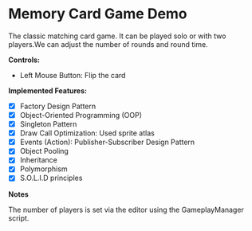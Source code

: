 # Memory Card Game Demo
The classic matching card game. It can be played solo or with two players.We can adjust the number of rounds and round time.

**Controls:**
- Left Mouse Button: Flip the card

**Implemented Features:**
- [x] Factory Design Pattern
- [x] Object-Oriented Programming (OOP)
- [x] Singleton Pattern
- [x] Draw Call Optimization: Used sprite atlas
- [x] Events (Action): Publisher-Subscriber Design Pattern
- [x] Object Pooling
- [x] Inheritance
- [x] Polymorphism
- [x] S.O.L.I.D principles

**Notes**

The number of players is set via the editor using the GameplayManager script.

